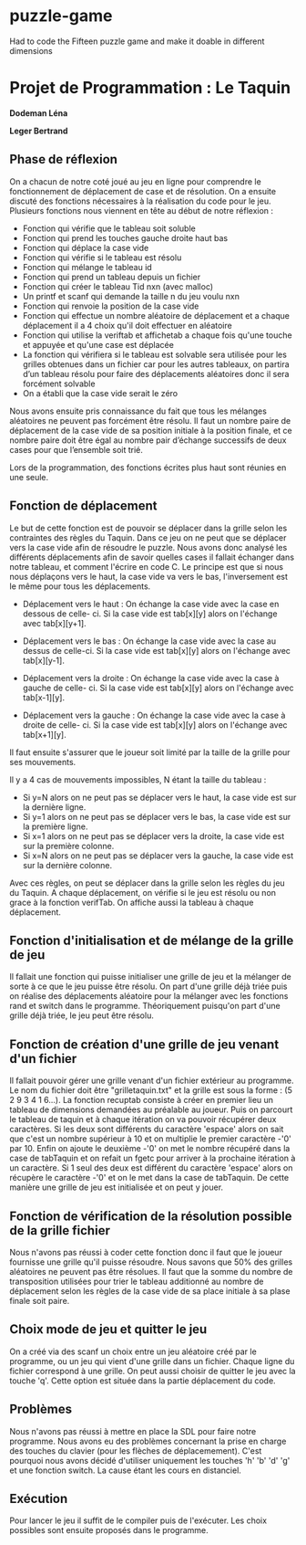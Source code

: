 # puzzle-game
Had to code the Fifteen puzzle game and make it doable in different dimensions 

# Projet de Programmation : Le Taquin

**Dodeman Léna**

**Leger Bertrand**

## Phase de réflexion

On a chacun de notre coté joué au jeu en ligne pour comprendre le fonctionnement de
déplacement de case et de résolution. On a ensuite discuté des fonctions nécessaires à
la réalisation du code pour le jeu. Plusieurs fonctions nous viennent en tête au début
de notre réflexion :

* Fonction qui vérifie que le tableau soit soluble
* Fonction qui prend les touches gauche droite haut bas
* Fonction qui déplace la case vide
* Fonction qui vérifie si le tableau est résolu
* Fonction qui mélange le tableau id
* Fonction qui prend un tableau depuis un fichier
* Fonction qui créer le tableau Tid nxn (avec malloc)
* Un printf et scanf qui demande la taille n du jeu voulu nxn
* Fonction qui renvoie la position de la case vide
* Fonction qui effectue un nombre aléatoire de déplacement et a chaque
déplacement il a 4 choix qu'il doit effectuer en aléatoire
* Fonction qui utilise la veriftab et affichetab a chaque fois qu'une touche et
appuyée et qu'une case est déplacée
* La fonction qui vérifiera si le tableau est solvable sera utilisée pour les
grilles obtenues dans un fichier car pour les autres tableaux, on partira d’un
tableau résolu pour faire des déplacements aléatoires donc il sera forcément
solvable
* On a établi que la case vide serait le zéro

Nous avons ensuite pris connaissance du fait que tous les mélanges aléatoires ne
peuvent pas forcément être résolu. Il faut un nombre paire de déplacement de la case
vide de sa position initiale à la position finale, et ce nombre paire doit être égal
au nombre pair d’échange successifs de deux cases pour que l’ensemble soit trié.

Lors de la programmation, des fonctions écrites plus haut sont réunies en une seule.

## Fonction de déplacement

Le but de cette fonction est de pouvoir se déplacer dans la grille selon les
contraintes des règles du Taquin. Dans ce jeu on ne peut que se déplacer vers la case
vide afin de résoudre le puzzle. Nous avons donc analysé les différents déplacements
afin de savoir quelles cases il fallait échanger dans notre tableau, et comment
l'écrire en code C. Le principe est que si nous nous déplaçons vers le haut, la case
vide va vers le bas, l'inversement est le même pour tous les déplacements.

* Déplacement vers le haut : On échange la case vide avec la case en dessous de celle-
ci. Si la case vide est tab[x][y] alors on l'échange avec tab[x][y+1].

* Déplacement vers le bas : On échange la case vide avec la case au dessus de celle-ci.
Si la case vide est tab[x][y] alors on l'échange avec tab[x][y-1].


* Déplacement vers la droite : On échange la case vide avec la case à gauche de celle-
ci. Si la case vide est tab[x][y] alors on l'échange avec tab[x-1][y].

* Déplacement vers la gauche : On échange la case vide avec la case à droite de celle-
ci. Si la case vide est tab[x][y] alors on l'échange avec tab[x+1][y].

Il faut ensuite s'assurer que le joueur soit limité par la taille de la grille pour
ses mouvements.

Il y a 4 cas de mouvements impossibles, N étant la taille du tableau :

* Si y=N alors on ne peut pas se déplacer vers le haut, la case vide est sur la
dernière ligne.
* Si y=1 alors on ne peut pas se déplacer vers le bas, la case vide est sur la
première ligne.
* Si x=1 alors on ne peut pas se déplacer vers la droite, la case vide est sur la
première colonne.
* Si x=N alors on ne peut pas se déplacer vers la gauche, la case vide est sur la
dernière colonne.

Avec ces règles, on peut se déplacer dans la grille selon les règles du jeu du Taquin.
A chaque déplacement, on vérifie si le jeu est résolu ou non grace à la fonction
verifTab. On affiche aussi la tableau à chaque déplacement.

## Fonction d'initialisation et de mélange de la grille de jeu

Il fallait une fonction qui puisse initialiser une grille de jeu et la mélanger de
sorte à ce que le jeu puisse être résolu. On part d'une grille déjà triée puis on
réalise des déplacements aléatoire pour la mélanger avec les fonctions rand et switch
dans le programme. Théoriquement puisqu'on part d'une grille déjà triée, le jeu peut
être résolu.

## Fonction de création d'une grille de jeu venant d'un fichier

Il fallait pouvoir gérer une grille venant d'un fichier extérieur au programme. Le nom
du fichier doit être "grilletaquin.txt" et la grille est sous la forme : (5 2 9 3 4 1
6...). La fonction recuptab consiste à créer en premier lieu un tableau de dimensions
demandées au préalable au joueur. Puis on parcourt le tableau de taquin et à chaque
itération on va pouvoir récupérer deux caractères. Si les deux sont différents du
caractère 'espace' alors on sait que c'est un nombre supérieur à 10 et on multiplie le
premier caractère -'0' par 10. Enfin on ajoute le deuxième -'0' on met le nombre
récupéré dans la case de tabTaquin et on refait un fgetc pour arriver à la prochaine
itération à un caractère. Si 1 seul des deux est différent du caractère 'espace' alors
on récupère le caractère -'0' et on le met dans la case de tabTaquin. De cette manière
une grille de jeu est initialisée et on peut y jouer.

## Fonction de vérification de la résolution possible de la grille fichier

Nous n'avons pas réussi à coder cette fonction donc il faut que le joueur fournisse
une grille qu'il puisse résoudre. Nous savons que 50% des grilles aléatoires ne
peuvent pas être résolues. Il faut que la somme du nombre de transposition utilisées
pour trier le tableau additionné au nombre de déplacement selon les règles de la case
vide de sa place initiale à sa plase finale soit paire.


## Choix mode de jeu et quitter le jeu

On a créé via des scanf un choix entre un jeu aléatoire créé par le programme, ou un
jeu qui vient d'une grille dans un fichier. Chaque ligne du fichier correspond à une
grille. On peut aussi choisir de quitter le jeu avec la touche 'q'. Cette option est
située dans la partie déplacement du code.

## Problèmes

Nous n'avons pas réussi à mettre en place la SDL pour faire notre programme. Nous
avons eu des problèmes concernant la prise en charge des touches du clavier (pour les
flèches de déplacemement). C'est pourquoi nous avons décidé d'utiliser uniquement les
touches 'h' 'b' 'd' 'g' et une fonction switch. La cause étant les cours en distanciel. 

## Exécution 

Pour lancer le jeu il suffit de le compiler puis de l'exécuter.
Les choix possibles sont ensuite proposés dans le programme.

